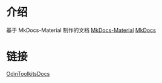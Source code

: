 # 介绍

基于 MkDocs-Material 制作的文档
[MkDocs-Material](https://squidfunk.github.io/mkdocs-material/)
[MkDocs](https://www.mkdocs.org/)

# 链接
[OdinToolkitsDocs](https://yuumi-zeus.github.io/)

